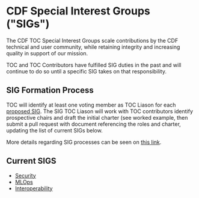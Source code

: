 # CDF Special Interest Groups ("SIGs")

The CDF TOC Special Interest Groups scale contributions by the CDF technical and user community,
while retaining integrity and increasing quality in support of our mission.

TOC and TOC Contributors have fulfilled SIG duties in the past and will continue to do so until a specific SIG takes on that responsibility.

## SIG Formation Process

TOC will identify at least one voting member as TOC Liason for each [proposed SIG](proposed.md). The SIG TOC Liason will work with TOC contributors identify prospective chairs and draft the initial charter (see worked example, then submit a pull request with document referencing the roles and charter, updating the list of current SIGs below.

More details regarding SIG processes can be seen on [this link](https://github.com/cdfoundation/toc/blob/master/GROUPS.md#sigs).

## Current SIGS

* [Security](https://github.com/cdfoundation/sig-security)
* [MLOps](https://github.com/cdfoundation/sig-mlops)
* [Interoperability](https://github.com/cdfoundation/sig-interoperability)

